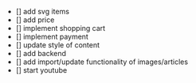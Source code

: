 * [] add svg items
* [] add price
* [] implement shopping cart
* [] implement payment
* [] update style of content
* [] add backend
* [] add import/update functionality of images/articles
* [] start youtube

